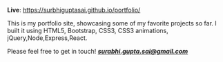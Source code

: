 **Live**: https://surbhiguptasai.github.io/portfolio/

This is my portfolio site, showcasing some of my favorite projects so far. 
I built it using HTML5, Bootstrap, CSS3, CSS3 animations, jQuery,Node,Express,React.

Please feel free to get in touch!
[**_surabhi.gupta.sai@gmail.com_**](mailto:surabhi.gupta.sai@gmail.com)
